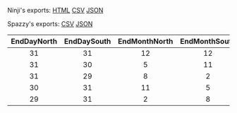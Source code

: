 Ninji's exports: [HTML](https://wuffs.org/acnh/bcsv_140/html/ItemSeasonalityParam.html) [CSV](https://wuffs.org/acnh/bcsv_140/csv/ItemSeasonalityParam.csv) [JSON](https://wuffs.org/acnh/bcsv_140/json/ItemSeasonalityParam.json)

Spazzy's exports: [CSV](https://github.com/McSpazzy/acnh-csv/blob/master/ItemSeasonalityParam.csv) [JSON](https://github.com/McSpazzy/acnh-json/blob/master/ItemSeasonalityParam.json)

| EndDayNorth | EndDaySouth | EndMonthNorth | EndMonthSouth | StartDayNorth | StartDaySouth | StartMonthNorth | StartMonthSouth | UniqueID |
|:--:|:--:|:--:|:--:|:--:|:--:|:--:|:--:|:--:|
| 31 | 31 | 12 | 12 | 1 | 1 | 1 | 1 | 0 | 
| 31 | 30 | 5 | 11 | 1 | 1 | 3 | 9 | 1 | 
| 31 | 29 | 8 | 2 | 1 | 1 | 6 | 12 | 2 | 
| 30 | 31 | 11 | 5 | 1 | 1 | 9 | 3 | 3 | 
| 29 | 31 | 2 | 8 | 1 | 1 | 12 | 6 | 4 | 
